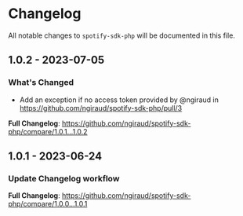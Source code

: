 # Changelog

All notable changes to `spotify-sdk-php` will be documented in this file.

## 1.0.2 - 2023-07-05

### What's Changed

- Add an exception if no access token provided by @ngiraud in https://github.com/ngiraud/spotify-sdk-php/pull/3

**Full Changelog**: https://github.com/ngiraud/spotify-sdk-php/compare/1.0.1...1.0.2

## 1.0.1 - 2023-06-24

### Update Changelog workflow

**Full Changelog**: https://github.com/ngiraud/spotify-sdk-php/compare/1.0.0...1.0.1
